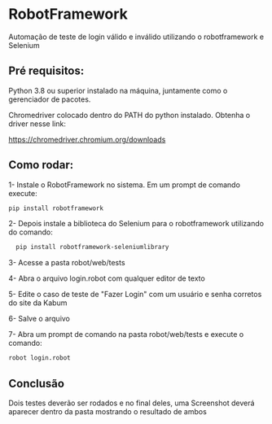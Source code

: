 # RobotFramework
Automação de teste de login válido e inválido utilizando o robotframework e Selenium

## Pré requisitos:

Python 3.8 ou superior instalado na máquina, juntamente como o gerenciador de pacotes.

Chromedriver colocado dentro do PATH do python instalado. Obtenha o driver nesse link:

https://chromedriver.chromium.org/downloads

## Como rodar:



1- Instale o RobotFramework no sistema. Em um prompt de comando execute:
```bash
pip install robotframework
```

2- Depois instale a biblioteca do Selenium para o robotframework utilizando do comando: 

```bash
  pip install robotframework-seleniumlibrary
```

3- Acesse a pasta robot/web/tests

4- Abra o arquivo login.robot com qualquer editor de texto

5- Edite o caso de teste de "Fazer Login" com um usuário e senha corretos do site da Kabum

6- Salve o arquivo

7- Abra um prompt de comando na pasta robot/web/tests e execute o comando: 
```bash 
robot login.robot 
```

## Conclusão
Dois testes deverão ser rodados e no final deles, uma Screenshot deverá aparecer dentro da pasta mostrando o resultado de ambos

